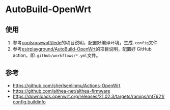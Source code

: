 # AutoBuild-OpenWrt

## 使用

1. 参考[coolsnowwolf/lede](https://github.com/coolsnowwolf/lede)的项目说明，配置好编译环境，生成`.config`文件
2. 参考[esirplayground/AutoBuild-OpenWrt](https://github.com/esirplayground/AutoBuild-OpenWrt)的项目说明，配置好 GitHub action，即`.github/workflows/*.yml`文件。

## 参考

* https://github.com/sherlsenlinmu/Actions-OpenWrt
* https://github.com/althea-net/althea-firmware
* https://downloads.openwrt.org/releases/21.02.3/targets/ramips/mt7621/config.buildinfo
